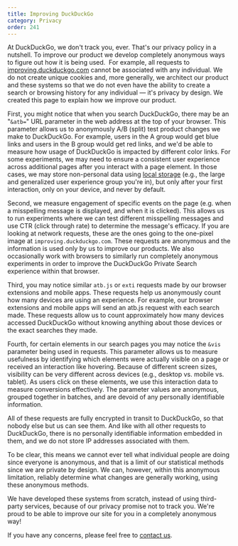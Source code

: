 ```yaml
---
title: Improving DuckDuckGo
category: Privacy
order: 241
---
```


At DuckDuckGo, we don't track you, ever. That's our privacy policy in a nutshell. To improve our product we develop completely anonymous ways to figure out how it is being used.  For example, all requests to [improving.duckduckgo.com](https://improving.duckduckgo.com/) cannot be associated with any individual. We do not create unique cookies and, more generally, we architect our product and these systems so that we do not even have the ability to create a search or browsing history for any individual &mdash; it's privacy by design.  We created this page to explain how we improve our product. 

First, you might notice that when you search DuckDuckGo, there may be an "`&atb=`" URL parameter in the web address at the top of your browser. This parameter allows us to anonymously A/B (split) test product changes we make to DuckDuckGo. For example, users in the A group would get blue links and users in the B group would get red links, and we'd be able to measure how usage of DuckDuckGo is impacted by different color links. For some experiments, we may need to ensure a consistent user experience across additional pages after you interact with a page element. In those cases, we may store non-personal data using [local storage](https://developer.mozilla.org/en-US/docs/Web/API/Web_Storage_API/Using_the_Web_Storage_API) (e.g., the large and generalized user experience group you're in), but only after your first interaction, only on your device, and never by default. 

Second, we measure engagement of specific events on the page (e.g. when a misspelling message is displayed, and when it is clicked). This allows us to run experiments where we can test different misspelling messages and use CTR (click through rate) to determine the message's efficacy. If you are looking at network requests, these are the ones going to the one-pixel image at `improving.duckduckgo.com`. These requests are anonymous and the information is used only by us to improve our products.  We also occasionally work with browsers to similarly run completely anonymous experiments in order to improve the DuckDuckGo Private Search experience within that  browser. 

Third, you may notice similar `atb.js` or `exti` requests made by our browser extensions and mobile apps. These requests help us anonymously count how many devices are using an experience. For example, our browser extensions and mobile apps will send an atb.js request with each search made. These requests allow us to count approximately how many devices accessed DuckDuckGo without knowing anything about those devices or the exact searches they made. 

Fourth, for certain elements in our search pages you may notice the `&vis` parameter being used in requests. This parameter allows us to measure usefulness by identifying which elements were actually visible on a page or received an interaction like hovering. Because of different screen sizes, visibility can be very different across devices (e.g., desktop vs. mobile vs. tablet). As users click on these elements, we use this interaction data to measure conversions effectively. The parameter values are anonymous, grouped together in batches, and are devoid of any personally identifiable information. 

All of these requests are fully encrypted in transit to DuckDuckGo, so  that nobody else but us can see them. And like with all other requests to DuckDuckGo, there is no personally identifiable information embedded in them, and we do not store IP addresses associated with them. 

To be clear, this means we cannot ever tell what individual people are doing since everyone is anonymous, and that is a limit of our statistical methods since we are private by design. We can, however, within this anonymous limitation, reliably determine what changes are generally working, using these anonymous methods. 

We have developed these systems from scratch, instead of using third-party services, because of our privacy promise not to track you. We're proud to be able to improve our site for you in a completely anonymous way! 

If you have any concerns, please feel free to [contact us](https://help.duckduckgo.com/duckduckgo-help-pages/company/contact-us/).